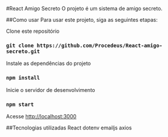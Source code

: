 #React Amigo Secreto
O projeto é um sistema de amigo secreto.

##Como usar
Para usar este projeto, siga as seguintes etapas:

Clone este repositório
### `git clone https://github.com/Procedeus/React-amigo-secreto.git`

Instale as dependências do projeto
### `npm install`

Inicie o servidor de desenvolvimento
### `npm start`

Acesse [http://localhost:3000](http://localhost:3000)

##Tecnologias utilizadas
React
dotenv
emailjs
axios
